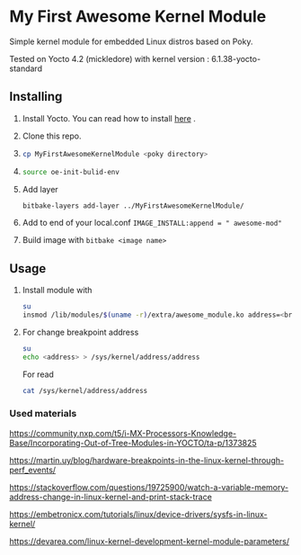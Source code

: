 # My First Awesome Kernel Module

Simple kernel module for embedded Linux distros based on Poky.

Tested on Yocto 4.2 (mickledore) with kernel version : 6.1.38-yocto-standard

## Installing

1. Install Yocto. You can read how to install [here](https://docs.yoctoproject.org/2.4.2/yocto-project-qs/yocto-project-qs.html) .
2. Clone this repo.
3. ```bash
   cp MyFirstAwesomeKernelModule <poky directory>
   ```
4. ```bash
   source oe-init-bulid-env
   ```
5. Add layer
    ```bash
    bitbake-layers add-layer ../MyFirstAwesomeKernelModule/
    ```
6. Add to end of your local.conf
``IMAGE_INSTALL:append = " awesome-mod"``

7. Build image with ``bitbake <image name>``
## Usage
1. Install module with
    ```bash
    su
    insmod /lib/modules/$(uname -r)/extra/awesome_module.ko address=<breakpoint address>
   ```
2. For change breakpoint address
   ```bash
   su
   echo <address> > /sys/kernel/address/address 
   ```
   For read
   ```bash
   cat /sys/kernel/address/address
   ```
### Used materials 

https://community.nxp.com/t5/i-MX-Processors-Knowledge-Base/Incorporating-Out-of-Tree-Modules-in-YOCTO/ta-p/1373825

https://martin.uy/blog/hardware-breakpoints-in-the-linux-kernel-through-perf_events/

https://stackoverflow.com/questions/19725900/watch-a-variable-memory-address-change-in-linux-kernel-and-print-stack-trace

https://embetronicx.com/tutorials/linux/device-drivers/sysfs-in-linux-kernel/

https://devarea.com/linux-kernel-development-kernel-module-parameters/
